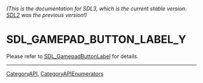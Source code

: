 ###### (This is the documentation for SDL3, which is the current stable version. [SDL2](https://wiki.libsdl.org/SDL2/) was the previous version!)
# SDL_GAMEPAD_BUTTON_LABEL_Y

Please refer to [SDL_GamepadButtonLabel](SDL_GamepadButtonLabel) for details.

----
[CategoryAPI](CategoryAPI), [CategoryAPIEnumerators](CategoryAPIEnumerators)


